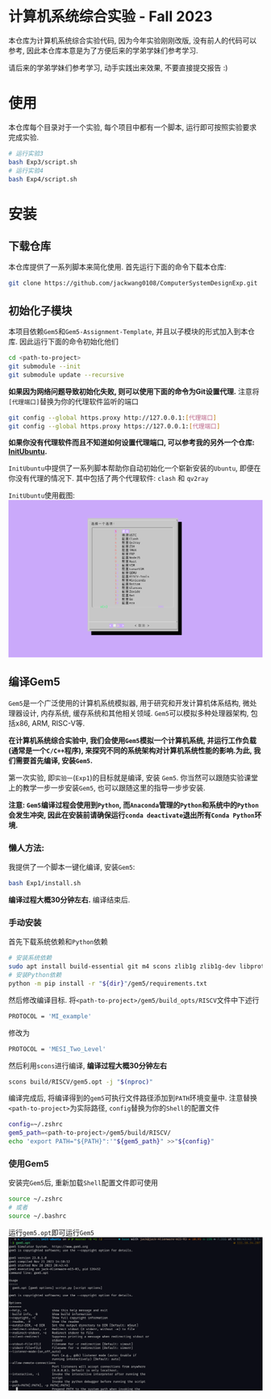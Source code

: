 # 计算机系统综合实验 - Fall 2023

本仓库为计算机系统综合实验代码, 因为今年实验刚刚改版, 没有前人的代码可以参考, 因此本仓库本意是为了方便后来的学弟学妹们参考学习. 

请后来的学弟学妹们参考学习, 动手实践出来效果, 不要直接提交报告 :)


# 使用

本仓库每个目录对于一个实验, 每个项目中都有一个脚本, 运行即可按照实验要求完成实验.
```bash
# 运行实验3
bash Exp3/script.sh
# 运行实验4
bash Exp4/script.sh
```

# 安装

## 下载仓库

本仓库提供了一系列脚本来简化使用. 首先运行下面的命令下载本仓库:

```bash
git clone https://github.com/jackwang0108/ComputerSystemDesignExp.git
```

## 初始化子模块

本项目依赖`Gem5`和`Gem5-Assignment-Template`, 并且以子模块的形式加入到本仓库. 因此运行下面的命令初始化他们

```bash
cd <path-to-project>
git submodule --init
git submodule update --recursive
```
**如果因为网络问题导致初始化失败, 则可以使用下面的命令为Git设置代理.** 注意将`[代理端口]`替换为你的代理软件监听的端口
```bash
git config --global https.proxy http://127.0.0.1:[代理端口]
git config --global https.proxy https://127.0.0.1:[代理端口]
```

**如果你没有代理软件而且不知道如何设置代理端口, 可以参考我的另外一个仓库: [InitUbuntu](https://github.com/jackwang0108/InitUbuntu).**

`InitUbuntu`中提供了一系列脚本帮助你自动初始化一个崭新安装的`Ubuntu`, 即便在你没有代理的情况下. 其中包括了两个代理软件: `clash` 和 `qv2ray`

`InitUbuntu`使用截图:
![InitUbuntu](assets/image.png)



## 编译Gem5
`Gem5`是一个广泛使用的计算机系统模拟器, 用于研究和开发计算机体系结构, 微处理器设计, 内存系统, 缓存系统和其他相关领域. `Gem5`可以模拟多种处理器架构, 包括x86, ARM, RISC-V等.

**在计算机系统综合实验中, 我们会使用`Gem5`模拟一个计算机系统, 并运行工作负载(通常是一个`C/C++`程序), 来探究不同的系统架构对计算机系统性能的影响.为此, 我们需要首先编译, 安装`Gem5`.**

第一次实验, 即`实验一`(`Exp1`)的目标就是编译, 安装 `Gem5`. 你当然可以跟随实验课堂上的教学一步一步安装`Gem5`, 也可以跟随这里的指导一步步安装.

**注意: `Gem5`编译过程会使用到`Python`, 而`Anaconda`管理的`Python`和系统中的`Python`会发生冲突, 因此在安装前请确保运行`conda deactivate`退出所有`Conda Python`环境.**

### 懒人方法: 

我提供了一个脚本一键化编译, 安装`Gem5`:

```bash
bash Exp1/install.sh
```
**编译过程大概30分钟左右.** 编译结束后.

### 手动安装

首先下载系统依赖和`Python`依赖
```bash
# 安装系统依赖
sudo apt install build-essential git m4 scons zlib1g zlib1g-dev libprotobuf-dev protobuf-compiler libprotoc-dev libgoogle-perftools-dev python3-dev python-is-python3 libboost-all-dev pkg-config
# 安装Python依赖
python -m pip install -r "${dir}"/gem5/requirements.txt
```

然后修改编译目标. 将`<path-to-project>/gem5/build_opts/RISCV`文件中下述行
```bash
PROTOCOL = 'MI_example'
```
修改为
```bash
PROTOCOL = 'MESI_Two_Level'
```

然后利用`scons`进行编译, **编译过程大概30分钟左右**
```bash
scons build/RISCV/gem5.opt -j "$(nproc)"
```

编译完成后, 将编译得到的`gem5`可执行文件路径添加到`PATH`环境变量中. 注意替换`<path-to-project>`为实际路径, `config`替换为你的`Shell`的配置文件
```bash
config=~/.zshrc
gem5_path=<path-to-project>/gem5/build/RISCV/
echo 'export PATH="${PATH}":'"${gem5_path}" >>"${config}"
```


### 使用Gem5
安装完`Gem5`后, 重新加载`Shell`配置文件即可使用
```bash
source ~/.zshrc
# 或者
source ~/.bashrc
```

运行`gem5.opt`即可运行`Gem5`
![成功使用Gem5](assets/gem5.png)